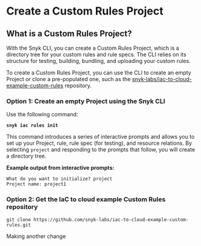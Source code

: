 # Create a Custom Rules Project

## What is a Custom Rules Project?

With the Snyk CLI, you can create a Custom Rules Project, which is a directory tree for your custom rules and rule specs. The CLI relies on its structure for testing, building, bundling, and uploading your custom rules.

To create a Custom Rules Project, you can use the CLI to create an empty Project or clone a pre-populated one, such as the [snyk-labs/iac-to-cloud-example-custom-rules](https://github.com/snyk-labs/iac-to-cloud-example-custom-rules) repository.

### Option 1: Create an empty Project using the Snyk CLI

Use the following command:

<pre><code><strong>snyk iac rules init
</strong></code></pre>

This command introduces a series of interactive prompts and allows you to set up your Project, rule, rule spec (for testing), and resource relations. ​​By selecting `project` and responding to the prompts that follow, you will create a directory tree.

**Example output from interactive prompts:**

```
What do you want to initialize? project
Project name: project1
```

### Option 2: Get the IaC to cloud example Custom Rules repository

```
git clone https://github.com/snyk-labs/iac-to-cloud-example-custom-rules.git
```
Making another change